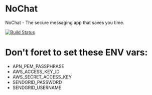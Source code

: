 NoChat
======
NoChat - The secure messaging app that saves you time.

[![Build Status](https://travis-ci.org/orchardpie/nochat.svg?branch=master)](https://travis-ci.org/orchardpie/nochat)

Don't foret to set these ENV vars:
==================================

- APN_PEM_PASSPHRASE
- AWS_ACCESS_KEY_ID
- AWS_SECRET_ACCESS_KEY
- SENDGRID_PASSWORD
- SENDGRID_USERNAME

